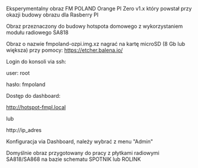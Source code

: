 Eksperymentalny obraz FM POLAND Orange PI Zero v1.x który powstał przy okazji budowy obrazu dla Rasberry PI

Obraz przeznaczony do budowy hotspota domowego z wykorzystaniem modułu radiowego SA818

Obraz o nazwie fmpoland-ozpi.img.xz nagrać na kartę microSD (8 Gb lub większa) przy pomocy: https://etcher.balena.io/

Login do konsoli via ssh:

user: root

hasło: fmpoland

Dostęp do dashboard:

http://hotspot-fmpl.local

lub

http://ip_adres

Konfiguracja via Dashboard, należy wybrać z menu "Admin"

Domyślnie obraz przygotowany do pracy z płytkami radiowymi SA818/SA868 na bazie schematu SPOTNIK lub ROLINK


